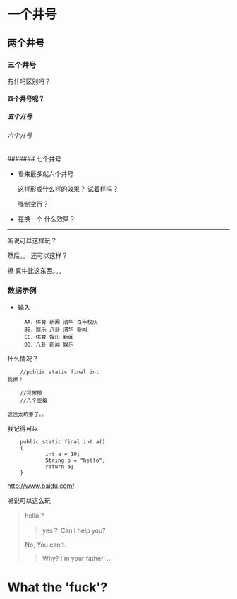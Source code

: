 # 一个井号
## 两个井号
### 三个井号


有什吗区别吗？

#### 四个井号呢？
##### 五个井号
###### 六个井号
####### 七个井号

* 看来最多就六个井号

  这样形成什么样的效果？
  试着样吗？

  强制空行？
* 在换一个
什么效果？
--------
<p>听说可以这样玩？<p/>
<p>然后。。 还可以这样？<p/>


擦 真牛比这东西。。。

### 数据示例

* 输入

        AA，体育 新闻 清华 百年校庆
        BB，娱乐 八卦 清华 新闻
        CC，体育 娱乐 新闻
        DD，八卦 新闻 娱乐
什么情况？

        //public static final int
	我擦？

        //我擦擦
        //八个空格

	这也太坑爹了。。
我记得可以


        public static final int a()
        {
                int a = 10;
                String b = "hello";
                return a;
        }

<http://www.baidu.com/>

听说可以这么玩  

>hello？
>>yes？ Can I help you?  
>
>No, You can't.
>>Why? I'm your father!
>...

# What the 'fuck'?
